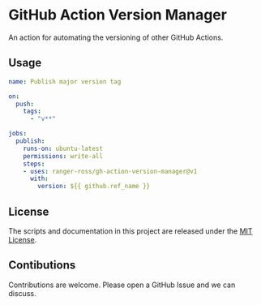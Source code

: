 # GitHub Action Version Manager

An action for automating the versioning of other GitHub Actions.

## Usage

```yaml
name: Publish major version tag

on:
  push:
    tags:
      - "v**"

jobs:
  publish:
    runs-on: ubuntu-latest
    permissions: write-all
    steps:
    - uses: ranger-ross/gh-action-version-manager@v1
      with:
        version: ${{ github.ref_name }}
```


## License

The scripts and documentation in this project are released under the [MIT License](./LICENSE).

## Contibutions

Contributions are welcome. Please open a GitHub Issue and we can discuss.